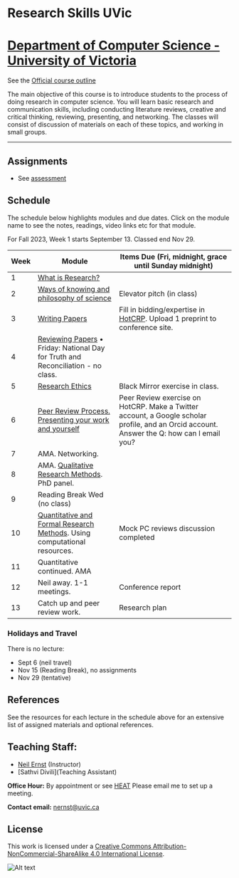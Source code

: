 # Research Skills UVic

# [Department of Computer Science - University of Victoria](http://www.csc.uvic.ca/)

See the [Official course outline](http://heat.csc.uvic.ca/coview/course/2023091/CSC595)

The main objective of this course is to introduce students to the process of doing research in computer science. You will learn basic research and communication skills, including conducting literature reviews, creative and critical thinking, reviewing, presenting, and networking. The classes will consist of discussion of materials on each of these topics, and working in small groups.

---

## Assignments

* See [assessment](assessment.md)

## Schedule

The schedule below highlights modules and due dates. Click on the module name to see the notes, readings, video links etc for that module. 

For Fall 2023, Week 1 starts September 13. Classed end Nov 29. 

|Week | Module | Items Due (Fri, midnight, grace until Sunday midnight) |
|---|---|--|
| 1 | [What is Research?](resources/elevator/what_is_research.md) | |
| 2 | [Ways of knowing and philosophy of science](resources/epistemology/epistemology.md) | Elevator pitch (in class) |
| 3 | [Writing Papers](resources/writing/writing.md) | Fill in bidding/expertise in [HotCRP](https://uvic-csc595.hotcrp.com). Upload 1 preprint to conference site. |
| 4 | [Reviewing Papers](resources/reviewing/M4%20Reading.md) • Friday: National Day for Truth and Reconciliation - no class. |  |
| 5 | [Research Ethics](resources/ethics/ethics_and_research.md) | Black Mirror exercise in class. |
| 6 | [Peer Review Process.](resources/peer/peer.md) [Presenting your work and yourself](resources/presenting/Presenting.md) | Peer Review exercise on HotCRP. Make a Twitter account, a Google scholar profile, and an Orcid account. Answer the Q: how can I email you? |
| 7 | AMA. Networking. |  |
| 8 | AMA. [Qualitative Research Methods](resources/qual/qual-notes.md). PhD panel. ||
| 9 | Reading Break Wed (no class)  | |
| 10 | [Quantitative and Formal Research Methods](resources/quant/quant_notes.md). Using computational resources. | Mock PC reviews discussion completed |
| 11 | Quantitative continued. AMA | |
| 12 |  Neil away. 1-1 meetings. | Conference report |
| 13 | Catch up and peer review work. | Research plan |

### Holidays and Travel
There is no lecture:

* Sept 6 (neil travel)
* Nov 15 (Reading Break), no assignments
* Nov 29 (tentative)

## References
See the resources for each lecture in the schedule above for an extensive list of assigned materials and optional references. 

## Teaching Staff:

- [Neil Ernst](https://www.neilernst.net/) (Instructor)
- [Sathvi Divili](Teaching Assistant)

**Office Hour:** By appointment or see [HEAT](http://heat.csc.uvic.ca/coview/course/2023091/CSC595)
Please email me to set up a meeting.

**Contact email:** [nernst@uvic.ca](mailto:nernst@uvic.ca)


## License

This work is licensed under a [Creative Commons Attribution-NonCommercial-ShareAlike 4.0 International License](http://creativecommons.org/licenses/by-nc-sa/4.0/).

![Alt text](https://i.creativecommons.org/l/by-nc-sa/4.0/88x31.png "Creative Commons Attribution-NonCommercial-ShareAlike 4.0 International License")
